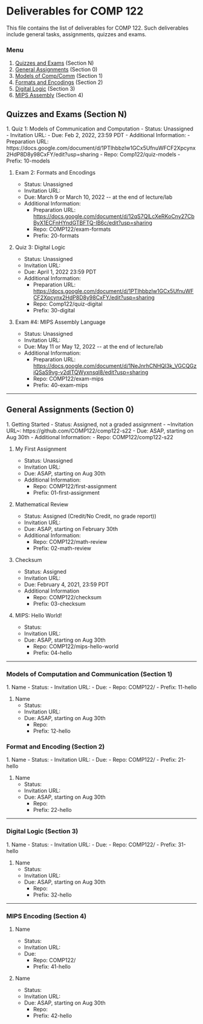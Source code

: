 # Deliverables for COMP 122

This file contains the list of deliverables for COMP 122.  Such deliverables include general tasks, assignments, quizzes and exams.

### Menu
1. [Quizzes and Exams](#quizzes) (Section N)
1. [General Assignments](#general) (Section 0)
1. [Models of Comp/Comm](#models) (Section 1)
1. [Formats and Encodings](#formats) (Section 2)
1. [Digital Logic](#digital) (Section 3)
1. [MIPS Assembly](#mips) (Section 4)

<h2 id="quizzes">Quizzes and Exams (Section N)</h2>
1. Quiz 1: Models of Communication and Computation
   - Status: Unassigned
   - Invitation URL:
   - Due: Feb 2, 2022, 23:59 PDT
   - Additional Information:
      - Preparation URL: https://docs.google.com/document/d/1PTIhbbzIw1GCx5UfnuWFCF2Xpcynx2HdP8D8y98CxFY/edit?usp=sharing
      - Repo: Comp122/quiz-models
      - Prefix: 10-models

1. Exam 2: Formats and Encodings
   - Status: Unassigned
   - Invitation URL: 
   - Due: March 9 or March 10, 2022 -- at the end of lecture/lab
   - Additional Information:
      - Preparation URL: https://docs.google.com/document/d/12qS7QlLcXeRKoCny27CbByX1ECFnHYndGTBFTQ-IB6c/edit?usp=sharing
      - Repo: COMP122/exam-formats
      - Prefix: 20-formats

1. Quiz 3: Digital Logic
   - Status: Unassigned
   - Invitation URL:
   - Due: April 1, 2022 23:59 PDT
   - Additional Information:
      - Preparation URL: https://docs.google.com/document/d/1PTIhbbzIw1GCx5UfnuWFCF2Xpcynx2HdP8D8y98CxFY/edit?usp=sharing
      - Repo: Comp122/quiz-digital
      - Prefix: 30-digital

1. Exam #4: MIPS Assembly Language
   - Status: Unassigned
   - Invitation URL: 
   - Due: May 11 or May 12, 2022 -- at the end of lecture/lab
   - Additional Information:
      - Preparation URL: https://docs.google.com/document/d/1NeJnrhCNHQl3k_VGCQGziQSaS9vg-v2dlTQWyxnsql8/edit?usp=sharing
      - Repo: COMP122/exam-mips
      - Prefix: 40-exam-mips

---
<h2 id="general">General Assignments (Section 0)</h2>
1. Getting Started
   - Status: Assigned, not a graded assignment
   - ~Invitation URL~: https://github.com/COMP122/comp122-s22
   - Due: ASAP, starting on Aug 30th 
   - Additional Information:
      - Repo: COMP122/comp122-s22
  

1. My First Assignment
   - Status: Unassigned
   - Invitation URL:
   - Due: ASAP, starting on Aug 30th 
   - Additional Information:
      - Repo: COMP122/first-assignment
      - Prefix: 01-first-assignment

1. Mathematical Review
   - Status: Assigned (Credit/No Credit, no grade report))
   - Invitation URL: 
   - Due: ASAP, starting on February 30th 
   - Additional Information:
      - Repo: COMP122/math-review
      - Prefix: 02-math-review

1. Checksum
   - Status: Assigned 
   - Invitation URL:
   - Due: February  4, 2021, 23:59 PDT
   - Additional Information
      - Repo: COMP122/checksum
      - Prefix: 03-checksum

1. MIPS: Hello World!
   - Status:  
   - Invitation URL: 
   - Due: ASAP, starting on Aug 30th 
      - Repo: COMP122/mips-hello-world
      - Prefix: 04-hello
---

<h3 id="models">Models of Computation and Communication (Section 1)</h3>
1. Name
   - Status:  
   - Invitation URL: 
   - Due: 
      - Repo: COMP122/
      - Prefix: 11-hello

1. Name
   - Status:  
   - Invitation URL: 
   - Due: ASAP, starting on Aug 30th 
      - Repo: 
      - Prefix: 12-hello

<h3 id="format">Format and Encoding (Section 2)</h3>
1. Name
   - Status:  
   - Invitation URL: 
   - Due: 
      - Repo: COMP122/
      - Prefix: 21-hello

1. Name
   - Status:  
   - Invitation URL: 
   - Due: ASAP, starting on Aug 30th 
      - Repo: 
      - Prefix: 22-hello
  
---
<h3 id="digital">Digital Logic (Section 3)</h3>
1. Name
   - Status:  
   - Invitation URL: 
   - Due: 
      - Repo: COMP122/
      - Prefix: 31-hello

1. Name
   - Status:  
   - Invitation URL: 
   - Due: ASAP, starting on Aug 30th 
      - Repo: 
      - Prefix: 32-hello

---
<h3 id="mips">MIPS Encoding (Section 4)</h3>

1. Name
   - Status:  
   - Invitation URL: 
   - Due: 
      - Repo: COMP122/
      - Prefix: 41-hello

1. Name
   - Status:  
   - Invitation URL: 
   - Due: ASAP, starting on Aug 30th 
      - Repo: 
      - Prefix: 42-hello
  
